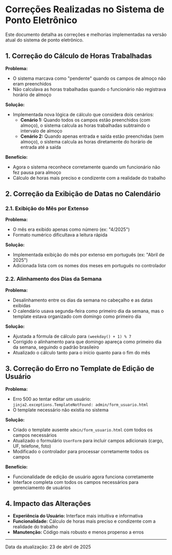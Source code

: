 # Correções Realizadas no Sistema de Ponto Eletrônico

Este documento detalha as correções e melhorias implementadas na versão atual do sistema de ponto eletrônico.

## 1. Correção do Cálculo de Horas Trabalhadas

**Problema:**
- O sistema marcava como "pendente" quando os campos de almoço não eram preenchidos
- Não calculava as horas trabalhadas quando o funcionário não registrava horário de almoço

**Solução:**
- Implementada nova lógica de cálculo que considera dois cenários:
  - **Cenário 1:** Quando todos os campos estão preenchidos (com almoço), o sistema calcula as horas trabalhadas subtraindo o intervalo de almoço
  - **Cenário 2:** Quando apenas entrada e saída estão preenchidas (sem almoço), o sistema calcula as horas diretamente do horário de entrada até a saída

**Benefício:**
- Agora o sistema reconhece corretamente quando um funcionário não fez pausa para almoço
- Cálculo de horas mais preciso e condizente com a realidade do trabalho

## 2. Correção da Exibição de Datas no Calendário

### 2.1. Exibição do Mês por Extenso

**Problema:**
- O mês era exibido apenas como número (ex: "4/2025")
- Formato numérico dificultava a leitura rápida

**Solução:**
- Implementada exibição do mês por extenso em português (ex: "Abril de 2025")
- Adicionada lista com os nomes dos meses em português no controlador

### 2.2. Alinhamento dos Dias da Semana

**Problema:**
- Desalinhamento entre os dias da semana no cabeçalho e as datas exibidas
- O calendário usava segunda-feira como primeiro dia da semana, mas o template estava organizado com domingo como primeiro dia

**Solução:**
- Ajustada a fórmula de cálculo para `(weekday() + 1) % 7`
- Corrigido o alinhamento para que domingo apareça como primeiro dia da semana, seguindo o padrão brasileiro
- Atualizado o cálculo tanto para o início quanto para o fim do mês

## 3. Correção do Erro no Template de Edição de Usuário

**Problema:**
- Erro 500 ao tentar editar um usuário: `jinja2.exceptions.TemplateNotFound: admin/form_usuario.html`
- O template necessário não existia no sistema

**Solução:**
- Criado o template ausente `admin/form_usuario.html` com todos os campos necessários
- Atualizado o formulário `UserForm` para incluir campos adicionais (cargo, UF, telefone, foto)
- Modificado o controlador para processar corretamente todos os campos

**Benefício:**
- Funcionalidade de edição de usuário agora funciona corretamente
- Interface completa com todos os campos necessários para gerenciamento de usuários

## 4. Impacto das Alterações

- **Experiência do Usuário:** Interface mais intuitiva e informativa
- **Funcionalidade:** Cálculo de horas mais preciso e condizente com a realidade do trabalho
- **Manutenção:** Código mais robusto e menos propenso a erros

---

Data da atualização: 23 de abril de 2025
